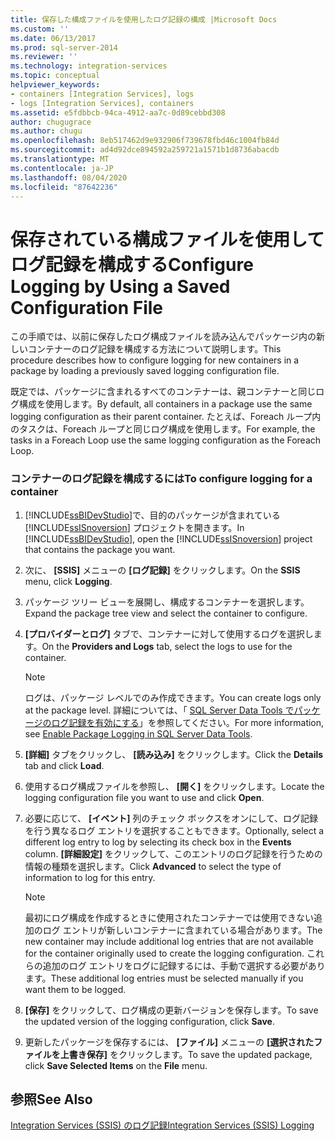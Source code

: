 ```yaml
---
title: 保存した構成ファイルを使用したログ記録の構成 |Microsoft Docs
ms.custom: ''
ms.date: 06/13/2017
ms.prod: sql-server-2014
ms.reviewer: ''
ms.technology: integration-services
ms.topic: conceptual
helpviewer_keywords:
- containers [Integration Services], logs
- logs [Integration Services], containers
ms.assetid: e5fdbbcb-94ca-4912-aa7c-0d89cebbd308
author: chugugrace
ms.author: chugu
ms.openlocfilehash: 8eb517462d9e932906f739678fbd46c1004fb84d
ms.sourcegitcommit: ad4d92dce894592a259721a1571b1d8736abacdb
ms.translationtype: MT
ms.contentlocale: ja-JP
ms.lasthandoff: 08/04/2020
ms.locfileid: "87642236"
---
```

# <a name="configure-logging-by-using-a-saved-configuration-file"></a><span data-ttu-id="5b072-102">保存されている構成ファイルを使用してログ記録を構成する</span><span class="sxs-lookup"><span data-stu-id="5b072-102">Configure Logging by Using a Saved Configuration File</span></span>
  <span data-ttu-id="5b072-103">この手順では、以前に保存したログ構成ファイルを読み込んでパッケージ内の新しいコンテナーのログ記録を構成する方法について説明します。</span><span class="sxs-lookup"><span data-stu-id="5b072-103">This procedure describes how to configure logging for new containers in a package by loading a previously saved logging configuration file.</span></span>  
  
 <span data-ttu-id="5b072-104">既定では、パッケージに含まれるすべてのコンテナーは、親コンテナーと同じログ構成を使用します。</span><span class="sxs-lookup"><span data-stu-id="5b072-104">By default, all containers in a package use the same logging configuration as their parent container.</span></span> <span data-ttu-id="5b072-105">たとえば、Foreach ループ内のタスクは、Foreach ループと同じログ構成を使用します。</span><span class="sxs-lookup"><span data-stu-id="5b072-105">For example, the tasks in a Foreach Loop use the same logging configuration as the Foreach Loop.</span></span>  
  
### <a name="to-configure-logging-for-a-container"></a><span data-ttu-id="5b072-106">コンテナーのログ記録を構成するには</span><span class="sxs-lookup"><span data-stu-id="5b072-106">To configure logging for a container</span></span>  
  
1.  <span data-ttu-id="5b072-107">[!INCLUDE[ssBIDevStudio](../includes/ssbidevstudio-md.md)]で、目的のパッケージが含まれている [!INCLUDE[ssISnoversion](../includes/ssisnoversion-md.md)] プロジェクトを開きます。</span><span class="sxs-lookup"><span data-stu-id="5b072-107">In [!INCLUDE[ssBIDevStudio](../includes/ssbidevstudio-md.md)], open the [!INCLUDE[ssISnoversion](../includes/ssisnoversion-md.md)] project that contains the package you want.</span></span>  
  
2.  <span data-ttu-id="5b072-108">次に、 **[SSIS]** メニューの **[ログ記録]** をクリックします。</span><span class="sxs-lookup"><span data-stu-id="5b072-108">On the **SSIS** menu, click **Logging**.</span></span>  
  
3.  <span data-ttu-id="5b072-109">パッケージ ツリー ビューを展開し、構成するコンテナーを選択します。</span><span class="sxs-lookup"><span data-stu-id="5b072-109">Expand the package tree view and select the container to configure.</span></span>  
  
4.  <span data-ttu-id="5b072-110">**[プロバイダーとログ]** タブで、コンテナーに対して使用するログを選択します。</span><span class="sxs-lookup"><span data-stu-id="5b072-110">On the **Providers and Logs** tab, select the logs to use for the container.</span></span>  
  
    > [!NOTE]  
    >  <span data-ttu-id="5b072-111">ログは、パッケージ レベルでのみ作成できます。</span><span class="sxs-lookup"><span data-stu-id="5b072-111">You can create logs only at the package level.</span></span> <span data-ttu-id="5b072-112">詳細については、「 [SQL Server Data Tools でパッケージのログ記録を有効にする](../../2014/integration-services/enable-package-logging-in-sql-server-data-tools.md)」を参照してください。</span><span class="sxs-lookup"><span data-stu-id="5b072-112">For more information, see [Enable Package Logging in SQL Server Data Tools](../../2014/integration-services/enable-package-logging-in-sql-server-data-tools.md).</span></span>  
  
5.  <span data-ttu-id="5b072-113">**[詳細]** タブをクリックし、 **[読み込み]** をクリックします。</span><span class="sxs-lookup"><span data-stu-id="5b072-113">Click the **Details** tab and click **Load**.</span></span>  
  
6.  <span data-ttu-id="5b072-114">使用するログ構成ファイルを参照し、 **[開く]** をクリックします。</span><span class="sxs-lookup"><span data-stu-id="5b072-114">Locate the logging configuration file you want to use and click **Open**.</span></span>  
  
7.  <span data-ttu-id="5b072-115">必要に応じて、 **[イベント]** 列のチェック ボックスをオンにして、ログ記録を行う異なるログ エントリを選択することもできます。</span><span class="sxs-lookup"><span data-stu-id="5b072-115">Optionally, select a different log entry to log by selecting its check box in the **Events** column.</span></span> <span data-ttu-id="5b072-116">**[詳細設定]** をクリックして、このエントリのログ記録を行うための情報の種類を選択します。</span><span class="sxs-lookup"><span data-stu-id="5b072-116">Click **Advanced** to select the type of information to log for this entry.</span></span>  
  
    > [!NOTE]  
    >  <span data-ttu-id="5b072-117">最初にログ構成を作成するときに使用されたコンテナーでは使用できない追加のログ エントリが新しいコンテナーに含まれている場合があります。</span><span class="sxs-lookup"><span data-stu-id="5b072-117">The new container may include additional log entries that are not available for the container originally used to create the logging configuration.</span></span> <span data-ttu-id="5b072-118">これらの追加のログ エントリをログに記録するには、手動で選択する必要があります。</span><span class="sxs-lookup"><span data-stu-id="5b072-118">These additional log entries must be selected manually if you want them to be logged.</span></span>  
  
8.  <span data-ttu-id="5b072-119">**[保存]** をクリックして、ログ構成の更新バージョンを保存します。</span><span class="sxs-lookup"><span data-stu-id="5b072-119">To save the updated version of the logging configuration, click **Save**.</span></span>  
  
9. <span data-ttu-id="5b072-120">更新したパッケージを保存するには、 **[ファイル]** メニューの **[選択されたファイルを上書き保存]** をクリックします。</span><span class="sxs-lookup"><span data-stu-id="5b072-120">To save the updated package, click **Save Selected Items** on the **File** menu.</span></span>  
  
## <a name="see-also"></a><span data-ttu-id="5b072-121">参照</span><span class="sxs-lookup"><span data-stu-id="5b072-121">See Also</span></span>  
 [<span data-ttu-id="5b072-122">Integration Services &#40;SSIS&#41; のログ記録</span><span class="sxs-lookup"><span data-stu-id="5b072-122">Integration Services &#40;SSIS&#41; Logging</span></span>](performance/integration-services-ssis-logging.md)  
  
  
